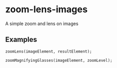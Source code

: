 # zoom-lens-images

A simple zoom and lens on images

## Examples

```code
zoomLens(imageElement, resultElement);

zoomMagnifyingGlasses(imageElement, zoomLevel);
```
